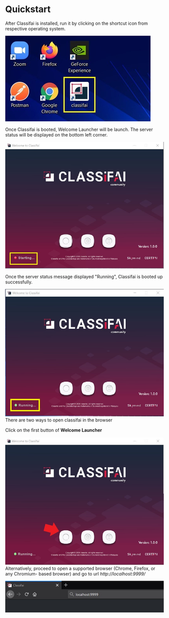 # Quickstart

After Classifai is installed, run it by clicking on the shortcut icon from respective operating system.

![](../../.gitbook/assets/0%20%2814%29.jpeg)

Once Classifai is booted, Welcome Launcher will be launch. The server status will be displayed on the bottom left corner.

![](../../.gitbook/assets/1%20%2812%29.jpeg)

Once the server status message displayed "Running", Classifai is booted up successfully.

![](../../.gitbook/assets/2%20%289%29.jpeg)There are two ways to open classifai in the browser

Click on the ﬁrst button of **Welcome Launcher**

![](../../.gitbook/assets/3%20%281%29.jpeg)Alternatively, proceed to open a supported browser \(Chrome, Firefox, or any Chromium- based browser\) and go to url _http://localhost:9999/_

![](../../.gitbook/assets/4%20%286%29.jpeg)

